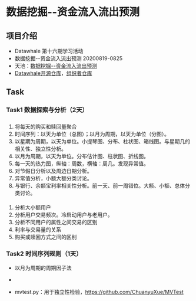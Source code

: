 # 数据挖掘--资金流入流出预测
## 项目介绍
* Datawhale 第十六期学习活动
* 数据挖掘--资金流入流出预测 20200819-0825
* 天池：[数据挖掘--资金流入流出预测](https://tianchi.aliyun.com/competition/entrance/231573/introduction)
* [Datawhale开源仓库](https://github.com/datawhalechina/team-learning-data-mining/tree/master/PurchaseAndRedemptionForecast)，[组织者仓库](https://github.com/ChuanyuXue/The-Purchase-and-Redemption-Forecast-Challenge-baseline)

## Task
### Task1 数据探索与分析（2天）
##### 
1. 将每天的购买和赎回量聚合
2. 时间序列：以天为单位（总图）；以月为周期，以天为单位（分图）。
3. 以星期为周期，以天为单位。小提琴图、分布、柱状图、箱线图。与星期几的相关性、独立性分析。
4. 以月为周期，以天为单位。分布估计图、柱状图、折线图。
5. 每一天的热力图，纵轴：周数，横轴：周几。发现异常值。
6. 对节假日分析以及周边日期分析。
7. 异常值分析，小额大额分类讨论。
8. 与银行、余额宝利率相关性分析。前一天、前一周错位。大额、小额、总体分类讨论。

#### 
1. 分析大小额用户
2. 分析用户交易频次。冷启动用户与老用户。
3. 分析不同用户的属性之间交易的区别
4. 利率与交易量的关系
5. 购买或赎回方式之间的区别

### Task2 时间序列规则（1天）
* 以月为周期的周期因子法
* 




* mvtest.py：用于独立性检验，https://github.com/ChuanyuXue/MVTest
